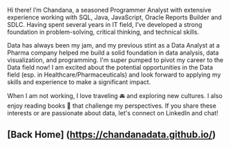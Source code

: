 Hi there! I’m Chandana, a seasoned Programmer Analyst with extensive experience working with SQL, Java, JavaScript, Oracle Reports Builder and SDLC. 
Having spent several years in IT field, I’ve developed a strong foundation in problem-solving, critical thinking, and technical skills.

Data has always been my jam, and my previous stint as a Data Analyst at a Pharma company helped me build a solid foundation in data analysis, 
data visualization, and programming. I'm super pumped to pivot my career to the Data field now! I am excited about the potential opportunities in the 
Data field (esp. in Healthcare/Pharmaceuticals) and look forward to applying my skills and experience to make a significant impact.

When I am not working, I love traveling 🚘 and exploring new cultures. I also enjoy reading books 📖 that challenge my perspectives. 
If you share these interests or are passionate about data, let's connect on LinkedIn and chat!

## [Back Home] (https://chandanadata.github.io/)
